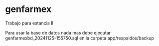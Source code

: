 # genfarmex
Trabajo para estancia II

Para usar la base de datos nada mas debe ejecutar genfarmexbd_20241125-155750.sql en la carpeta app/respaldos/backup
